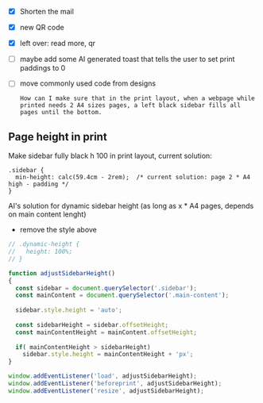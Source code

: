 

- [x] Shorten the mail
- [x] new QR code
- [x] left over: read more, qr
- [ ] maybe add some AI generated toast that tells the user to set print paddings to 0
- [ ] move commonly used code from designs

  ```
  How can I make sure that in the print layout, when a webpage while printed needs 2 A4 sizes pages, a left black sidebar fills all pages until the bottom.
  ```


Page height in print
----------------------------------------------------------

Make sidebar fully black h 100 in print layout, current solution:

```
.sidebar {
  min-height: calc(59.4cm - 2rem);  /* current solution: page 2 * A4 high - padding */
}
```

AI's solution for dynamic sidebar height (as long as x * A4 pages, depends on main content lenght)

- remove the style above

```javascript
// .dynamic-height {
//   height: 100%;
// }

function adjustSidebarHeight()
{
  const sidebar = document.querySelector('.sidebar');
  const mainContent = document.querySelector('.main-content');
  
  sidebar.style.height = 'auto';
  
  const sidebarHeight = sidebar.offsetHeight;
  const mainContentHeight = mainContent.offsetHeight;
  
  if( mainContentHeight > sidebarHeight)
    sidebar.style.height = mainContentHeight + 'px';
}

window.addEventListener('load', adjustSidebarHeight);
window.addEventListener('beforeprint', adjustSidebarHeight);
window.addEventListener('resize', adjustSidebarHeight);
```
